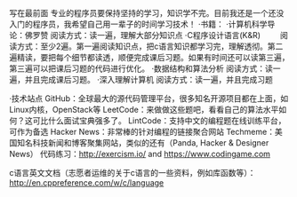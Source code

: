 写在最前面
专业的程序员要保持坚持的学习，知识学不完。目前我还是一个还没入门的程序员，我希望自己用一辈子的时间学习技术！
·书籍：
  ·计算机科学导论：佛罗赞        阅读方式：读一遍，理解大部分知识点
  ·C程序设计语言(K&R)          阅读方式：至少2遍。第一遍阅读知识点，把c语言知识都学习完，理解透彻。第二遍精读，要把每个细节都读透，顺便完成课后习题。如果有时间还可以读第三遍，第三遍可以把课后习题的代码进行优化。
  ·数据结构和算法分析           阅读方式：读一遍，并且完成课后习题。
  ·深入理解计算机              阅读方式：读一遍，并且完成习题

·技术站点
GitHub：全球最大的源代码管理平台，很多知名开源项目都在上面，如Linux内核，OpenStack等
LeetCode：来做做这些题吧，看看自己的算法水平如何？这可比什么面试宝典强多了。
LintCode：支持中文的编程题在线训练平台，可作为备选
Hacker News：非常棒的针对编程的链接聚合网站
Techmeme：美国知名科技新闻和博客聚集网站，类似的还有（Panda, Hacker & Designer News）
代码练习：http://exercism.io/ and https://www.codingame.com

c语言英文文档（志愿者运维的关于c语言的一些资料，例如库函数等）：http://en.cppreference.com/w/c/language
